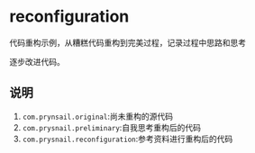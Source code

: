 # reconfiguration
代码重构示例，从糟糕代码重构到完美过程，记录过程中思路和思考

逐步改进代码。


## 说明
1. `com.prynsail.original`:尚未重构的源代码
2. `com.prysnail.preliminary`:自我思考重构后的代码
3. `com.prysnail.reconfiguration`:参考资料进行重构后的代码 
